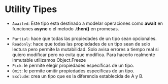 # Utility Tipes

* `Awaited`: Este tipo esta destinado a modelar operaciones como **await** en funciones **async** o el metodo **.then()** en promesas.
- `Partial`: hace que todas las propiedades de un tipo sean opcionales.
- `Readonly`: hace que todas las propiedades de un tipo sean de solo lectura pero permite la mutabilidad. Solo avisa errores a tiempo real si quiero modificar pero no evita que modifica. Para hacerlo realmente inmutable utilizamos Object.Freeze
- `Pick`: le permite elegir propiedades específicas de un tipo.
- `Omit`: le permite omitir propiedades específicas de un tipo.
- `Exclude`: crea un tipo que es la diferencia establecida de A y B.